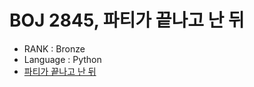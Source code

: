 # BOJ 2845, 파티가 끝나고 난 뒤

- RANK : Bronze
- Language : Python
- [파티가 끝나고 난 뒤](https://www.acmicpc.net/problem/2845)
